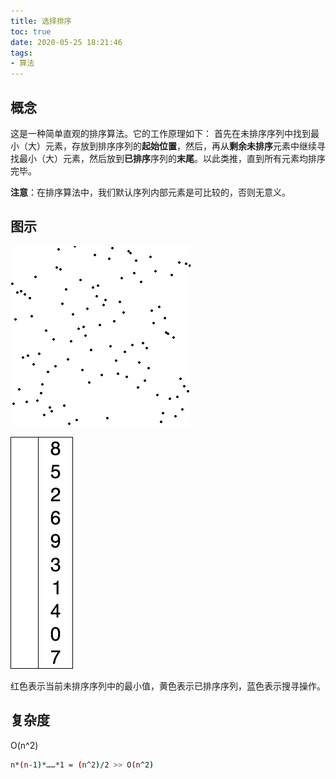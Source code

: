 ```yaml
---
title: 选择排序
toc: true
date: 2020-05-25 18:21:46
tags:
- 算法
---
```


## 概念
这是一种简单直观的排序算法。它的工作原理如下：
首先在未排序序列中找到最小（大）元素，存放到排序序列的**起始位置**，然后，再从**剩余未排序**元素中继续寻找最小（大）元素，然后放到**已排序**序列的**末尾**。以此类推，直到所有元素均排序完毕。

**注意**：在排序算法中，我们默认序列内部元素是可比较的，否则无意义。

## 图示

![选择排序算法](./img/Selection_sort_animation.gif)

![选择排序动画示例](./img/Selection-Sort-Animation.gif)

红色表示当前未排序序列中的最小值，黄色表示已排序序列，蓝色表示搜寻操作。

## 复杂度

O(n^2)

```bash
n*(n-1)*……*1 = (n^2)/2 >> O(n^2)
```

